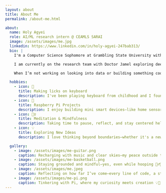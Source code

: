 ```yaml
---
layout: about
title: About Me
permalink: /about-me.html

about:
  name: Holy Agyei
  role: AI/ML research intern @ CEAMLS SARAI
  image: /assets/images/me.jpg
  linkedin: https://www.linkedin.com/in/holy-agyei-247bab313/
  bio: |
    I'm a Computer Science Sophomore at Grambling State University with focus on data, machine learning and software systems.

    I am currently on the research team with Doctor Jamel exploring deep–Q networks in managing type1 diabetes comorbidities

    When I’m not working on looking into data or building something cool, I enjoy showing my progress, playing piano, and tinkering with Raspberry Pi projects in my free time.

  hobbies:
    - icon: 🎹
      title: Making licks on keyboard
      description: I've been playing keyboard from childhood and I found it so much fun. I focus on Gospel, Jazz and Sheet Music
    - icon: 🤖
      title: Raspberry Pi Projects
      description: I enjoy building mini smart devices—like home sensors and wearables—using Raspberry Pi.
    - icon: 🧘‍♀️
      title: Meditation & Mindfulness
      description: Taking time to pause, reflect, and stay centered helps me process ideas and show up fully in everything I do.
    - icon: 💡
      title: Exploring New Ideas
      description: I love thinking beyond boundaries—whether it's a new project, tech approach, or research direction. I'm always curious.

  gallery:
    - image: /assets/images/me-guitar.png
      caption: Recharging with music and clear skies—my peace outside the code.
    - image: /assets/images/me-basketball.png
      caption: Staying grounded and mindful—yes, even while hooping 🧘‍♂️🏀
    - image: /assets/images/me.jpeg
      caption: Reflecting on how far I’ve come—every line of code, a step forward.
    - image: /assets/images/me-pi.png
      caption: Tinkering with Pi, where my curiosity meets creation 💡🤖
---
```

